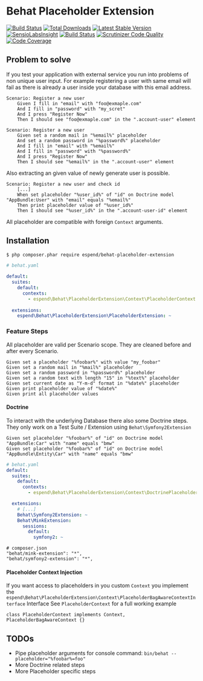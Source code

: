 # Behat Placeholder Extension

[![Build Status](https://travis-ci.org/Haehnchen/behat-placeholder-extension.svg?branch=master)](https://travis-ci.org/Haehnchen/behat-placeholder-extension)
[![Total Downloads](https://poser.pugx.org/espend/behat-placeholder-extension/downloads.png)](https://packagist.org/packages/espend/behat-placeholder-extension)
[![Latest Stable Version](https://poser.pugx.org/espend/behat-placeholder-extension/v/stable.png)](https://packagist.org/packages/espend/behat-placeholder-extension)
[![SensioLabsInsight](https://insight.sensiolabs.com/projects/bb3569b9-9c7c-48ce-97ea-91a4adf87c9c/mini.png)](https://insight.sensiolabs.com/projects/bb3569b9-9c7c-48ce-97ea-91a4adf87c9c)
[![Build Status](https://scrutinizer-ci.com/g/Haehnchen/behat-placeholder-extension/badges/build.png?b=master)](https://scrutinizer-ci.com/g/Haehnchen/behat-placeholder-extension/build-status/master)
[![Scrutinizer Code Quality](https://scrutinizer-ci.com/g/Haehnchen/behat-placeholder-extension/badges/quality-score.png?b=master)](https://scrutinizer-ci.com/g/Haehnchen/behat-placeholder-extension/?branch=master)
[![Code Coverage](https://scrutinizer-ci.com/g/Haehnchen/behat-placeholder-extension/badges/coverage.png?b=master)](https://scrutinizer-ci.com/g/Haehnchen/behat-placeholder-extension/?branch=master)

## Problem to solve


If you test your application with external service you run into problems of non unique user input.
For example registering a user with same email will fail as there is already a user inside your database with this email address.

```
Scenario: Register a new user
    Given I fill in "email" with "foo@exmaple.com"
    And I fill in "password" with "my_scret"
    And I press "Register Now"
    Then I should see "foo@exmaple.com" in the ".account-user" element

Scenario: Register a new user
    Given set a random mail in "%email%" placeholder
    And set a random password in "%password%" placeholder
    And I fill in "email" with "%email%"
    And I fill in "password" with "%password%"
    And I press "Register Now"
    Then I should see "%email%" in the ".account-user" element
```

Also extracting an given value of newly generate user is possible.

```
Scenario: Register a new user and check id
    [...]
    When set placeholder "%user_id%" of "id" on Doctrine model "AppBundle:User" with "email" equals "%email%"
    Then print placeholder value of "%user_id%"    
    Then I should see "%user_id%" in the ".account-user-id" element
```

All placeholder are compatible with foreign `Context` arguments.

## Installation

``` bash
$ php composer.phar require espend/behat-placeholder-extension
```

```yaml
# behat.yaml

default:
  suites:
    default:
      contexts:
        - espend\Behat\PlaceholderExtension\Context\PlaceholderContext
  
  extensions:
    espend\Behat\PlaceholderExtension\PlaceholderExtension: ~
```

### Feature Steps

All placeholder are valid per Scenario scope. They are cleaned before and after every Scenario.

```
Given set a placeholder "%foobar%" with value "my_foobar"
Given set a random mail in "%mail%" placeholder
Given set a random password in "%password%" placeholder
Given set a random text with length "15" in "%text%" placeholder
Given set current date as "Y-m-d" format in "%date%" placeholder
Given print placeholder value of "%date%"
Given print all placeholder values
```

#### Doctrine

To interact with the underlying Database there also some Doctrine steps.
They only work on a Test Suite / Extension using `Behat\Symfony2Extension`

```
Given set placeholder "%foobar%" of "id" on Doctrine model "AppBundle:Car" with "name" equals "bmw"
Given set placeholder "%foobar%" of "id" on Doctrine model "AppBundle\Entity\Car" with "name" equals "bmw"
```

```yaml
# behat.yaml
default:
  suites:
    default:
      contexts:
        - espend\Behat\PlaceholderExtension\Context\DoctrinePlaceholderContext

  extensions:
    # [...]
    Behat\Symfony2Extension: ~
    Behat\MinkExtension:
      sessions:
        default:
          symfony2: ~
```

```
# composer.json
"behat/mink-extension": "*",
"behat/symfony2-extension": "*",
```

#### Placeholder Context Injection

If you want access to placeholders in you custom `Context` you implement the `espend\Behat\PlaceholderExtension\Context\PlaceholderBagAwareContextInterface` Interface
See `PlaceholderContext` for a full working example

```
class PlaceholderContext implements Context, PlaceholderBagAwareContext {}
```

## TODOs

 - Pipe placeholder arguments for console command: `bin/behat --placeholder="%foobar%=foo"`
 - More Doctrine related steps
 - More Placeholder specific steps
 